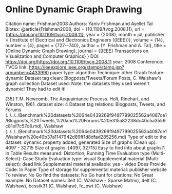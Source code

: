 # Online Dynamic Graph Drawing

Citation name: Frishman2008
Authors: Yaniv Frishman and Ayellet Tal
Bibtex: @article{Frishman2008,
doi = {10.1109/tvcg.2008.11},
url = {https://doi.org/10.1109/tvcg.2008.11},
year = {2008},
month = jul,
publisher = {Institute of Electrical and Electronics Engineers ({IEEE})},
volume = {14},
number = {4},
pages = {727--740},
author = {Y. Frishman and A. Tal},
title = {Online Dynamic Graph Drawing},
journal = {{IEEE} Transactions on Visualization and Computer Graphics}
}
DOI: https://doi.org/https://doi.org/10.1109/tvcg.2008.11
year: 2008
Conference: TVCG
link: https://ieeexplore.ieee.org/stamp/stamp.jsp?arnumber=4433990
paper type: algorithm
Technique: other
Graph feature: dynamic
Dataset tag clean: Blogposts/Tweets/Forum Posts, C. Walshaw's graph collection
Dataset used: Note: the datasets they used weren’t dynamic! They had to edit it!


[35] T.M. Newcomb, The Acquaintance Process. Holt, Rinehart, and
Winston, 1961.
dataset size: 4
Dataset tag relations: Blogposts, Tweets, and Forums (../../../Benchmark%20datasets%2064e0439269f9497799025562a4087ce1/Blogposts,%20Tweets,%20and%20Forums%20e315a82238dc40c5a3559c81ef7c57c8.md), Walshaw (../../../Benchmark%20datasets%2064e0439269f9497799025562a4087ce1/Walshaw%20e40b37a1147942d89ff1d8dfad285256.md)
Type of edit to the dataset: dynamic property added, generated
Size of graphs (Clean up): 4097 - 32715
Size of graphs: [4097, 32715]
Easy to find info about graphs?: In Table
Results measured: Distortion, Running Time
Evaluation type (Multi-Select): Case Study
Evaluation type: visual
Supplemental material (Multi-select): dead link
Supplemental material available: yes - video
Does Provide Code: In Paper
Type of storage for supplemental material: publisher website
To review: No
Go find the datasets: No
Go hunt for citations: No
Great example: No
Dataset names: 3elt (C. Walshaw - Sparse Matrix), 4elt (C. Walshaw), bcsstk31 (C. Walshaw), fe_pwt (C. Walshaw)